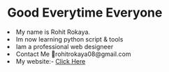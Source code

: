 <html>
  <body>
    <h1>Good Everytime Everyone</h1>
    <li>My name is Rohit Rokaya.</li>
    <li>Im now learning python script & tools</li>
    <li>Iam a professional web designeer</li>
    <li>Contact Me 📧rohitrokaya08@gmail.com</li>
    <li>My website:- <a href="http://rohitrokaya.scienceontheweb.net">Click Here</a></li>
    </body>
</html>
